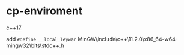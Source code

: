 # cp-enviroment

[c++17](https://nuwen.net/mingw.html)

add `#define __local_leywar` MinGW\include\c++\11.2.0\x86_64-w64-mingw32\bits\stdc++.h
